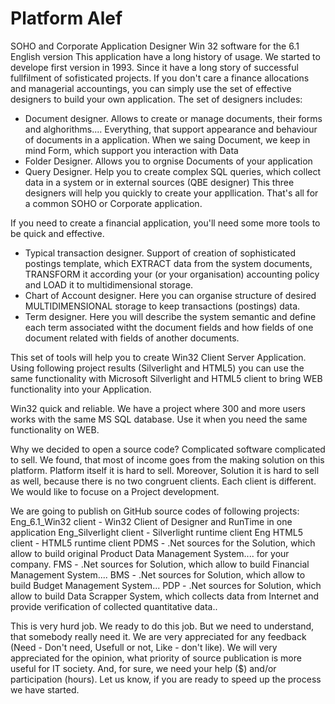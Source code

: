 # Platform Alef
SOHO and Corporate Application Designer Win 32 software for the 6.1 English version
This application have a long history of usage. We started to develope first version in 1993. Since it have a long story of successful fullfilment of sofisticated projects.
If you don't care a finance allocations and managerial accountings, you can simply use the set of effective designers to build your own application. The set of designers includes:
- Document designer. Allows to create or manage documents, their forms and alghorithms.... Everything, that support appearance and behaviour of documents in a application. When we saing Document, we keep in mind Form, which support you interaction with Data
- Folder Designer. Allows you to orgnise Documents of your application
- Query Designer. Help you to create complex SQL queries, which collect data in a system or in external sources (QBE designer)
This three designers will help you quickly to create your appllication. 
That's all for a common SOHO or Corporate application.

If you need to create a financial application, you'll need some more tools to be quick and effective.
- Typical transaction designer. Support of creation of sophisticated postings template, which EXTRACT data from the system documents, TRANSFORM it according your (or your organisation) accounting policy and LOAD it to multidimensional storage.
- Chart of Account designer. Here you can organise structure of desired MULTIDIMENSIONAL storage to keep transactions (postings) data.
- Term designer. Here you will describe the system semantic and define each term associated witht the document fields and how fields of one document related with fields of another documents.

This set of tools will help you to create Win32 Client Server Application. Using following project results (Silverlight and HTML5) you can use the same functionality with Microsoft Silverlight and HTML5 client to bring WEB functionality into your Application.

Win32 quick and reliable. We have a project where 300 and more users works with the same MS SQL database. Use it when you need the same functionality on WEB.

Why we decided to open a source code?
Complicated software complicated to sell. We found, that most of income goes from the making solution on this platform. Platform itself it is hard to sell. Moreover, Solution it is hard to sell as well, because there is no two congruent clients. Each client is different. We would like to focuse on a Project development.

We are going to publish on GitHub source codes of following projects:
Eng_6.1_Win32 client - Win32 Client of Designer and RunTime in one application
Eng_Silverlight client - Silverlight runtime client
Eng HTML5 client - HTML5 runtime client
PDMS - .Net sources for the Solution, which allow to build original Product Data Management System.... for your company.
FMS - .Net sources for Solution, which allow to build Financial Management System.... 
BMS - .Net sources for Solution, which allow to build Budget Management System...
PDP - .Net sources for Solution, which allow to build Data Scrapper System, which collects data from Internet and provide verification of collected quantitative data..

This is very hurd job. We ready to do this job. But we need to understand, that somebody really need it. We are very appreciated for any feedback (Need - Don't need, Usefull or not, Like - don't like). 
We will very appreciated for the opinion, what priority of source publication is more useful for IT society.
And, for sure, we need your help ($) and/or participation (hours). Let us know, if you are ready to speed up the process we have started.
